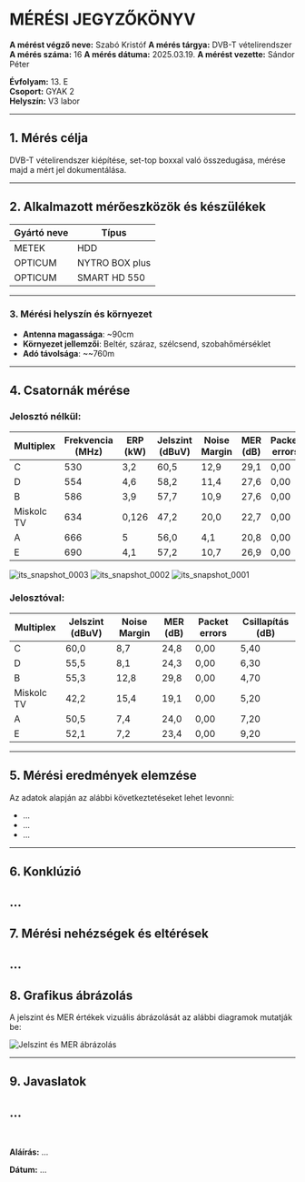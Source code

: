 



# MÉRÉSI JEGYZŐKÖNYV

**A mérést végző neve:** Szabó Kristóf
**A mérés tárgya:** DVB-T vételirendszer
**A mérés száma:** 16
**A mérés dátuma:** 2025.03.19.
**A mérést vezette:** Sándor Péter  

**Évfolyam:** 13. E  
**Csoport:** GYAK 2  
**Helyszín:** V3 labor

---

## 1. Mérés célja

DVB-T vételirendszer kiépítése, set-top boxxal való összedugása, mérése majd a mért jel dokumentálása.

---

## 2. Alkalmazott mérőeszközök és készülékek

| Gyártó neve                         | Típus       |
| ----------------------------------- | ----------- |
| METEK | HDD |
| OPTICUM | NYTRO BOX plus |
| OPTICUM | SMART HD 550 |

---

### 3. **Mérési helyszín és környezet**
- **Antenna magassága**: ~90cm
- **Környezet jellemzői**: Beltér, száraz, szélcsend, szobahőmérséklet
- **Adó távolsága**: ~~760m

---

## 4. Csatornák mérése

### Jelosztó nélkül:

| Multiplex   | Frekvencia (MHz) | ERP (kW) | Jelszint (dBuV) | Noise Margin | MER (dB) | Packet errors | Moduláció |
|-------------|------------------|----------|-----------------|--------------|----------|---------------|-----------|
| C           | 530              | 3,2      | 60,5            | 12,9         | 29,1     | 0,00          | 64QAM     |
| D           | 554              | 4,6      | 58,2            | 11,4         | 27,6     | 0,00          | 64QAM     |
| B           | 586              | 3,9      | 57,7            | 10,9         | 27,6     | 0,00          | 64QAM     |
| Miskolc TV  | 634              | 0,126    | 47,2            | 20,0         | 22,7     | 0,00          | QPSK      |
| A           | 666              | 5        | 56,0            | 4,1          | 20,8     | 0,00          | 64QAM     |
| E           | 690              | 4,1      | 57,2            | 10,7         | 26,9     | 0,00          | 64QAM     |

![its_snapshot_0003](https://github.com/user-attachments/assets/68929c26-6c12-42b9-ab86-3924ddd9b4d8) ![its_snapshot_0002](https://github.com/user-attachments/assets/1617de02-2fe8-49c4-bb19-d0f04b2d37c2) ![its_snapshot_0001](https://github.com/user-attachments/assets/4b23f190-1448-447a-b3b0-ba2087706a96)





### Jelosztóval:

| Multiplex  | Jelszint (dBuV) | Noise Margin | MER (dB) | Packet errors | Csillapítás (dB) |
|------------|-----------------|--------------|----------|---------------|------------------|
| C          | 60,0            | 8,7          | 24,8     | 0,00          | 5,40             |
| D          | 55,5            | 8,1          | 24,3     | 0,00          | 6,30             |
| B          | 55,3            | 12,8         | 29,8     | 0,00          | 4,70             |
| Miskolc TV | 42,2            | 15,4         | 19,1     | 0,00          | 5,20             |
| A          | 50,5            | 7,4          | 24,0     | 0,00          | 7,20             |
| E          | 52,1            | 7,2          | 23,4     | 0,00          | 9,20             |


---

## 5. Mérési eredmények elemzése
Az adatok alapján az alábbi következtetéseket lehet levonni:

- ...
- ...
- ...
---

## 6. Konklúzió
...
---

## 7. Mérési nehézségek és eltérések
...
---

## 8. Grafikus ábrázolás
A jelszint és MER értékek vizuális ábrázolását az alábbi diagramok mutatják be:

![Jelszint és MER ábrázolás](...) 

---

## 9. Javaslatok
...
---



</details>


<br>

**Aláírás:** ...

**Dátum:** ...
